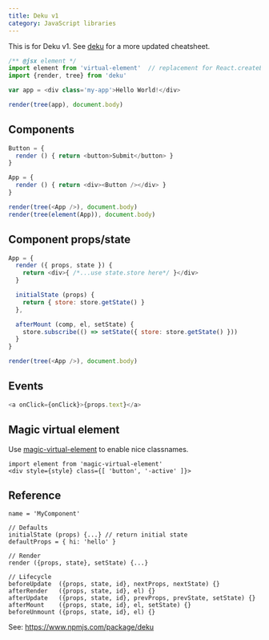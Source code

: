 ```yaml
---
title: Deku v1
category: JavaScript libraries
---
```


This is for Deku v1. See [deku](./deku) for a more updated cheatsheet.

```js
/** @jsx element */
import element from 'virtual-element'  // replacement for React.createElement
import {render, tree} from 'deku'

var app = <div class='my-app'>Hello World!</div>

render(tree(app), document.body)
```

## Components

```js
Button = {
  render () { return <button>Submit</button> }
}

App = {
  render () { return <div><Button /></div> }
}

render(tree(<App />), document.body)
render(tree(element(App)), document.body)
```

## Component props/state

```js
App = {
  render ({ props, state }) {
    return <div>{ /*...use state.store here*/ }</div>
  }

  initialState (props) {
    return { store: store.getState() }
  },

  afterMount (comp, el, setState) {
    store.subscribe(() => setState({ store: store.getState() }))
  }
}

render(tree(<App />), document.body)
```

## Events

```js
<a onClick={onClick}>{props.text}</a>
```

## Magic virtual element
Use [magic-virtual-element](https://github.com/dekujs/magic-virtual-element) to enable nice classnames.

```
import element from 'magic-virtual-element'
<div style={style} class={[ 'button', '-active' ]}>
```

## Reference

```
name = 'MyComponent'

// Defaults
initialState (props) {...} // return initial state
defaultProps = { hi: 'hello' }

// Render
render ({props, state}, setState) {...}

// Lifecycle
beforeUpdate  ({props, state, id}, nextProps, nextState) {}
afterRender   ({props, state, id}, el) {}
afterUpdate   ({props, state, id}, prevProps, prevState, setState) {}
afterMount    ({props, state, id}, el, setState) {}
beforeUnmount ({props, state, id}, el) {}
```

See: <https://www.npmjs.com/package/deku>
